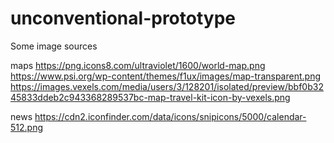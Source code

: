 # unconventional-prototype

Some image sources

maps
https://png.icons8.com/ultraviolet/1600/world-map.png
https://www.psi.org/wp-content/themes/f1ux/images/map-transparent.png
https://images.vexels.com/media/users/3/128201/isolated/preview/bbf0b3245833ddeb2c943368289537bc-map-travel-kit-icon-by-vexels.png

news
https://cdn2.iconfinder.com/data/icons/snipicons/5000/calendar-512.png


